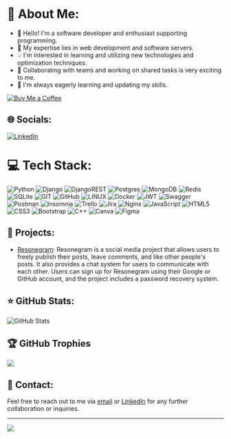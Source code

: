# 💫 About Me:
- 👋 Hello! I'm a software developer and enthusiast supporting programming.
- 🔭 My expertise lies in web development and software servers.
- 💡 I'm interested in learning and utilizing new technologies and optimization techniques.
- 🤝 Collaborating with teams and working on shared tasks is very exciting to me.
- 🌱 I'm always eagerly learning and updating my skills.


<a href="https://www.buymeacoffee.com/resone" target="_blank"><img src="https://img.shields.io/badge/Buy%20Me%20a%20Coffee-%23FFDD00?style=for-the-badge&logo=buy-me-a-coffee&logoColor=white&label=%20&labelColor=grey&logoWidth=30&logoHeight=30&color=%23ffdd00&logoRadius=15&labelFontSize=14" alt="Buy Me a Coffee"></a>



## 🌐 Socials:
[![LinkedIn](https://img.shields.io/badge/LinkedIn-%230077B5.svg?logo=linkedin&logoColor=white)](https://linkedin.com/in/ramin-eslami-programer) 

# 💻 Tech Stack:
![Python](https://img.shields.io/badge/python-3670A0?style=for-the-badge&logo=python&logoColor=ffdd54) ![Django](https://img.shields.io/badge/django-%23092E20.svg?style=for-the-badge&logo=django&logoColor=white) ![DjangoREST](https://img.shields.io/badge/DJANGO-REST-ff1709?style=for-the-badge&logo=django&logoColor=white&color=ff1709&labelColor=gray) ![Postgres](https://img.shields.io/badge/postgres-%23316192.svg?style=for-the-badge&logo=postgresql&logoColor=white) ![MongoDB](https://img.shields.io/badge/MongoDB-%234ea94b.svg?style=for-the-badge&logo=mongodb&logoColor=white) ![Redis](https://img.shields.io/badge/redis-%23DD0031.svg?style=for-the-badge&logo=redis&logoColor=white) ![SQLite](https://img.shields.io/badge/sqlite-%2307405e.svg?style=for-the-badge&logo=sqlite&logoColor=white) ![GIT](https://img.shields.io/badge/Git-fc6d26?style=for-the-badge&logo=git&logoColor=white) ![GitHub](https://img.shields.io/badge/GitHub-%23121011.svg?style=for-the-badge&logo=github&logoColor=white) ![LINUX](https://img.shields.io/badge/Linux-FCC624?style=for-the-badge&logo=linux&logoColor=black) ![Docker](https://img.shields.io/badge/docker-%230db7ed.svg?style=for-the-badge&logo=docker&logoColor=white) ![JWT](https://img.shields.io/badge/JWT-black?style=for-the-badge&logo=JSON%20web%20tokens) ![Swagger](https://img.shields.io/badge/-Swagger-%23Clojure?style=for-the-badge&logo=swagger&logoColor=white) ![Postman](https://img.shields.io/badge/Postman-FF6C37?style=for-the-badge&logo=postman&logoColor=white) ![Insomnia](https://img.shields.io/badge/Insomnia-black?style=for-the-badge&logo=insomnia&logoColor=5849BE) ![Trello](https://img.shields.io/badge/Trello-%23026AA7.svg?style=for-the-badge&logo=Trello&logoColor=white) ![Jira](https://img.shields.io/badge/jira-%230A0FFF.svg?style=for-the-badge&logo=jira&logoColor=white) ![Nginx](https://img.shields.io/badge/nginx-%23009639.svg?style=for-the-badge&logo=nginx&logoColor=white) ![JavaScript](https://img.shields.io/badge/javascript-%23323330.svg?style=for-the-badge&logo=javascript&logoColor=%23F7DF1E) ![HTML5](https://img.shields.io/badge/html5-%23E34F26.svg?style=for-the-badge&logo=html5&logoColor=white) ![CSS3](https://img.shields.io/badge/css3-%231572B6.svg?style=for-the-badge&logo=css3&logoColor=white) ![Bootstrap](https://img.shields.io/badge/bootstrap-%23563D7C.svg?style=for-the-badge&logo=bootstrap&logoColor=white) ![C++](https://img.shields.io/badge/c++-%2300599C.svg?style=for-the-badge&logo=c%2B%2B&logoColor=white) ![Canva](https://img.shields.io/badge/Canva-%2300C4CC.svg?style=for-the-badge&logo=Canva&logoColor=white) ![Figma](https://img.shields.io/badge/Figma-%23F24E1E.svg?style=for-the-badge&logo=figma&logoColor=white)


## 🚀 Projects:
- [Resonegram](https://github.com/ResoneAt/R-Social-media ): Resonegram is a social media project that allows users to freely publish their posts, leave comments, and like other people's posts. It also provides a chat system for users to communicate with each other. Users can sign up for Resonegram using their Google or GitHub account, and the project includes a password recovery system.

## ⭐ GitHub Stats:
![GitHub Stats](https://github-readme-stats.vercel.app/api?username=ResoneAt&show_icons=true&theme=radical)


## 🏆 GitHub Trophies
![](https://github-profile-trophy.vercel.app/?username=ResoneAt&theme=radical&no-frame=false&no-bg=true&margin-w=4)

## 📝 Contact:
Feel free to reach out to me via [email](mailto:eslamiramin85@gmail.com) or [LinkedIn](https://www.linkedin.com/in/ramin-eslami-programer) for any further collaboration or inquiries.


---
[![](https://visitcount.itsvg.in/api?id=ResoneAt&label=Profile%20Views&color=11&icon=5&pretty=true)](https://visitcount.itsvg.in)
